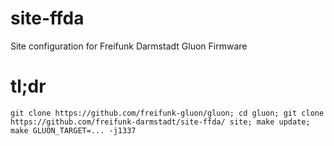 site-ffda
=========

Site configuration for Freifunk Darmstadt Gluon Firmware


tl;dr
======

```git clone https://github.com/freifunk-gluon/gluon; cd gluon; git clone https://github.com/freifunk-darmstadt/site-ffda/ site; make update; make GLUON_TARGET=... -j1337```
